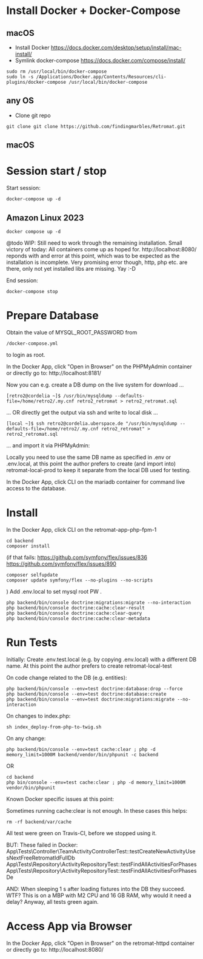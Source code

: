 # Install Docker + Docker-Compose

## macOS
* Install Docker https://docs.docker.com/desktop/setup/install/mac-install/
* Symlink docker-compose https://docs.docker.com/compose/install/
```
sudo rm /usr/local/bin/docker-compose
sudo ln -s /Applications/Docker.app/Contents/Resources/cli-plugins/docker-compose /usr/local/bin/docker-compose
```
## any OS
* Clone git repo
```
git clone git clone https://github.com/findingmarbles/Retromat.git
```

## macOS
# Session start / stop 
Start session:
```
docker-compose up -d
```
## Amazon Linux 2023
```
docker compose up -d
```


@todo WIP: 
Still need to work through the remaining installation.
Small victory of today: All containers come up as hoped for.
http://localhost:8080/ reponds with and error at this point,
which was to be expected as the installation is incomplete.
Very promising error though, http, php etc. are there,
only not yet installed libs are missing. Yay :-D


End session:
```
docker-compose stop
```

# Prepare Database
Obtain the value of MYSQL_ROOT_PASSWORD from
```
/docker-compose.yml
```
to login as root.

In the Docker App, click "Open in Browser" on the PHPMyAdmin container or directly go to:
http://localhost:8181/

Now you can e.g. create a DB dump on the live system for download ...
```
[retro2@cordelia ~]$ /usr/bin/mysqldump --defaults-file=/home/retro2/.my.cnf retro2_retromat > retro2_retromat.sql
```
... OR directly get the output via ssh and write to local disk ...
```
[local ~]$ ssh retro2@cordelia.uberspace.de "/usr/bin/mysqldump --defaults-file=/home/retro2/.my.cnf retro2_retromat" > retro2_retromat.sql
```
... and import it via PHPMyAdmin:

Locally you need to use the same DB name as specified in 
.env or .env.local, at this point the author prefers to create (and import into)
retromat-local-prod to keep it separate from the local DB used for testing.

In the Docker App, click CLI on the mariadb container for command live access to the database.

# Install
In the Docker App, click CLI on the retromat-app-php-fpm-1
```
cd backend
composer install
```
(if that fails:
https://github.com/symfony/flex/issues/836
https://github.com/symfony/flex/issues/890
```
composer selfupdate
composer update symfony/flex --no-plugins --no-scripts
```
)
Add .env.local to set mysql root PW .
```
php backend/bin/console doctrine:migrations:migrate --no-interaction
php backend/bin/console doctrine:cache:clear-result
php backend/bin/console doctrine:cache:clear-query
php backend/bin/console doctrine:cache:clear-metadata
```

# Run Tests
Initially:
Create .env.test.local (e.g. by copying .env.local) with a different DB name. 
At this point the author prefers to create retromat-local-test

On code change related to the DB (e.g. entities):
```
php backend/bin/console --env=test doctrine:database:drop --force
php backend/bin/console --env=test doctrine:database:create
php backend/bin/console --env=test doctrine:migrations:migrate --no-interaction
```
On changes to index.php:
```
sh index_deploy-from-php-to-twig.sh
```
On any change:
```
php backend/bin/console --env=test cache:clear ; php -d memory_limit=1000M backend/vendor/bin/phpunit -c backend
```
OR
```
cd backend
php bin/console --env=test cache:clear ; php -d memory_limit=1000M vendor/bin/phpunit
```

Known Docker specific issues at this point:

Sometimes running cache:clear is not enough. In these cases this helps:
```
rm -rf backend/var/cache
```

All test were green on Travis-CI, before we stopped using it.

BUT:
These failed in Docker:
App\Tests\Controller\TeamActivityControllerTest::testCreateNewActivityUsesNextFreeRetromatIdFullDb
App\Tests\Repository\ActivityRepositoryTest::testFindAllActivitiesForPhases
App\Tests\Repository\ActivityRepositoryTest::testFindAllActivitiesForPhasesDe

AND:
When sleeping 1 s after loading fixtures into the DB they succeed. 
WTF? This is on a MBP with M2 CPU and 16 GB RAM, why would it need a delay? 
Anyway, all tests green again.

# Access App via Browser
In the Docker App, click "Open in Browser" on the retromat-httpd container or directly go to:
http://localhost:8080/
